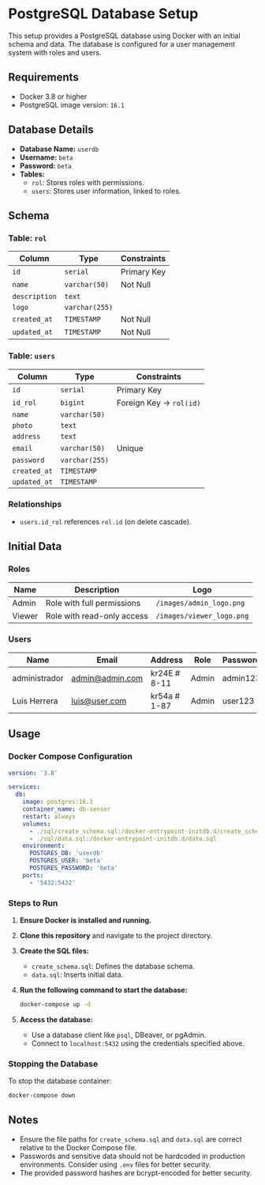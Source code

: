 # PostgreSQL Database Setup

This setup provides a PostgreSQL database using Docker with an initial schema and data. The database is configured for a user management system with roles and users.

## Requirements

- Docker 3.8 or higher
- PostgreSQL image version: `16.1`

## Database Details

- **Database Name:** `userdb`
- **Username:** `beta`
- **Password:** `beta`
- **Tables:**
  - `rol`: Stores roles with permissions.
  - `users`: Stores user information, linked to roles.

## Schema

### Table: `rol`

| Column       | Type         | Constraints           |
|--------------|--------------|-----------------------|
| `id`         | `serial`     | Primary Key           |
| `name`       | `varchar(50)`| Not Null              |
| `description`| `text`       |                       |
| `logo`       | `varchar(255)`|                       |
| `created_at` | `TIMESTAMP`  | Not Null              |
| `updated_at` | `TIMESTAMP`  | Not Null              |

### Table: `users`

| Column       | Type          | Constraints                    |
|--------------|---------------|--------------------------------|
| `id`         | `serial`      | Primary Key                   |
| `id_rol`     | `bigint`      | Foreign Key -> `rol(id)`      |
| `name`       | `varchar(50)` |                                |
| `photo`      | `text`        |                                |
| `address`    | `text`        |                                |
| `email`      | `varchar(50)` | Unique                        |
| `password`   | `varchar(255)`|                                |
| `created_at` | `TIMESTAMP`   |                                |
| `updated_at` | `TIMESTAMP`   |                                |

### Relationships

- `users.id_rol` references `rol.id` (on delete cascade).

## Initial Data

### Roles

| Name      | Description                  | Logo                       |
|-----------|------------------------------|----------------------------|
| Admin     | Role with full permissions   | `/images/admin_logo.png`   |
| Viewer    | Role with read-only access   | `/images/viewer_logo.png`  |

### Users

| Name           | Email            | Address       | Role       | Password   |
|----------------|------------------|---------------|------------|------------|
| administrador  | admin@admin.com  | kr24E # 8-11  | Admin      | admin123   |
| Luis Herrera   | luis@user.com    | kr54a # 1-87  | Admin      | user123    |

## Usage

### Docker Compose Configuration

```yaml
version: '3.8'

services:
  db:
    image: postgres:16.1
    container_name: db-sensor
    restart: always
    volumes:
      - ./sql/create_schema.sql:/docker-entrypoint-initdb.d/create_schema.sql
      - ./sql/data.sql:/docker-entrypoint-initdb.d/data.sql
    environment:
      POSTGRES_DB: 'userdb'
      POSTGRES_USER: 'beta'
      POSTGRES_PASSWORD: 'beta'
    ports:
      - '5432:5432'
```

### Steps to Run

1. **Ensure Docker is installed and running.**
2. **Clone this repository** and navigate to the project directory.
3. **Create the SQL files:**
   - `create_schema.sql`: Defines the database schema.
   - `data.sql`: Inserts initial data.
4. **Run the following command to start the database:**

   ```bash
   docker-compose up -d
   ```

5. **Access the database:**

   - Use a database client like `psql`, DBeaver, or pgAdmin.
   - Connect to `localhost:5432` using the credentials specified above.

### Stopping the Database

To stop the database container:

```bash
docker-compose down
```

## Notes

- Ensure the file paths for `create_schema.sql` and `data.sql` are correct relative to the Docker Compose file.
- Passwords and sensitive data should not be hardcoded in production environments. Consider using `.env` files for better security.
- The provided password hashes are bcrypt-encoded for better security.
